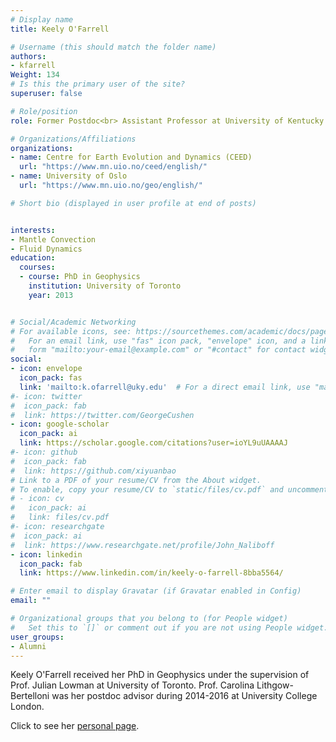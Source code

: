 ```yaml
---
# Display name
title: Keely O'Farrell

# Username (this should match the folder name)
authors:
- kfarrell
Weight: 134
# Is this the primary user of the site?
superuser: false

# Role/position
role: Former Postdoc<br> Assistant Professor at University of Kentucky

# Organizations/Affiliations
organizations:
- name: Centre for Earth Evolution and Dynamics (CEED)
  url: "https://www.mn.uio.no/ceed/english/"
- name: University of Oslo
  url: "https://www.mn.uio.no/geo/english/"

# Short bio (displayed in user profile at end of posts)


interests:
- Mantle Convection
- Fluid Dynamics
education:
  courses:
  - course: PhD in Geophysics
    institution: University of Toronto
    year: 2013


# Social/Academic Networking
# For available icons, see: https://sourcethemes.com/academic/docs/page-builder/#icons
#   For an email link, use "fas" icon pack, "envelope" icon, and a link in the
#   form "mailto:your-email@example.com" or "#contact" for contact widget.
social:
- icon: envelope
  icon_pack: fas
  link: 'mailto:k.ofarrell@uky.edu'  # For a direct email link, use "mailto:test@example.org".
#- icon: twitter
#  icon_pack: fab
#  link: https://twitter.com/GeorgeCushen
- icon: google-scholar
  icon_pack: ai
  link: https://scholar.google.com/citations?user=ioYL9uUAAAAJ
#- icon: github
#  icon_pack: fab
#  link: https://github.com/xiyuanbao
# Link to a PDF of your resume/CV from the About widget.
# To enable, copy your resume/CV to `static/files/cv.pdf` and uncomment the lines below.
# - icon: cv
#   icon_pack: ai
#   link: files/cv.pdf
#- icon: researchgate
#  icon_pack: ai
#  link: https://www.researchgate.net/profile/John_Naliboff
- icon: linkedin
  icon_pack: fab
  link: https://www.linkedin.com/in/keely-o-farrell-8bba5564/

# Enter email to display Gravatar (if Gravatar enabled in Config)
email: ""

# Organizational groups that you belong to (for People widget)
#   Set this to `[]` or comment out if you are not using People widget.
user_groups:
- Alumni
---
```


Keely O'Farrell received her PhD in Geophysics under the supervision of Prof. Julian Lowman at University of Toronto. Prof. Carolina Lithgow-Bertelloni was her postdoc advisor during 2014-2016 at University College London. 

Click to see her [personal page](https://ees.as.uky.edu/users/kaof222).

